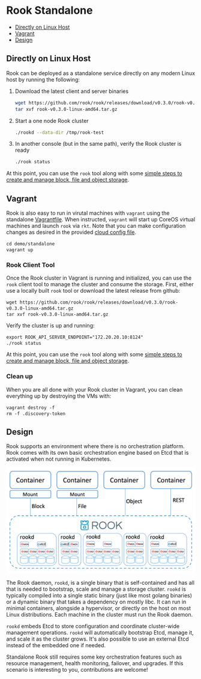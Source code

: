 
# Rook Standalone

- [Directly on Linux Host](#directly-on-linux-host)
- [Vagrant](#vagrant)
- [Design](#design)

## Directly on Linux Host

Rook can be deployed as a standalone service directly on any modern Linux host by running the following:

1. Download the latest client and server binaries
   ```bash
   wget https://github.com/rook/rook/releases/download/v0.3.0/rook-v0.3.0-linux-amd64.tar.gz
   tar xvf rook-v0.3.0-linux-amd64.tar.gz
   ```

2. Start a one node Rook cluster
   ```bash
   ./rookd --data-dir /tmp/rook-test
   ```

3. In another console (but in the same path), verify the Rook cluster is ready
   ```bash
   ./rook status
   ```

At this point, you can use the `rook` tool along with some [simple steps to create and manage block, file and object storage](client.md).


## Vagrant

Rook is also easy to run in virutal machines with `vagrant` using the standalone [Vagrantfile](/demo/standalone/Vagrantfile).  When instructed, `vagrant` will start up CoreOS virtual machines and launch `rook` via `rkt`.  Note that you can make configuration changes as desired in the provided [cloud config file](/demo/standalone/cloud-config.yml.in).

```
cd demo/standalone
vagrant up
```

### Rook Client Tool
Once the Rook cluster in Vagrant is running and initialized, you can use the `rook` client tool to manage the cluster and consume the storage.  First, either use a locally built `rook` tool or download the latest release from github:
```
wget https://github.com/rook/rook/releases/download/v0.3.0/rook-v0.3.0-linux-amd64.tar.gz
tar xvf rook-v0.3.0-linux-amd64.tar.gz
```

Verify the cluster is up and running:
```
export ROOK_API_SERVER_ENDPOINT="172.20.20.10:8124"
./rook status
```

At this point, you can use the `rook` tool along with some [simple steps to create and manage block, file and object storage](client.md).

### Clean up

When you are all done with your Rook cluster in Vagrant, you can clean everything up by destroying the VMs with:
```
vagrant destroy -f
rm -f .discovery-token
```

## Design

Rook supports an environment where there is no orchestration platform. Rook comes with its own basic orchestration 
engine based on Etcd that is activated when not running in Kubernetes. 

![Standalone Rook Architecture](media/standalone.png)

The Rook daemon, `rookd`, is a single binary that is self-contained and has all that is needed to bootstrap, scale
and manage a storage cluster. `rookd` is typically compiled into a single static binary (just like most golang
binaries) or a dynamic binary that takes a dependency on mostly libc. It can run in minimal containers, alongside a
hypervisor, or directly on the host on most Linux distributions. Each machine in the cluster must run the Rook daemon.

`rookd` embeds Etcd to store configuration and coordinate cluster-wide management operations. `rookd` will automatically
bootstrap Etcd, manage it, and scale it as the cluster grows. It's also possible to use an external Etcd instead of the embedded one
if needed.

Standalone Rook still requires some key orchestration features such as resource management, health monitoring, failover, and upgrades. 
If this scenario is interesting to you, contributions are welcome!